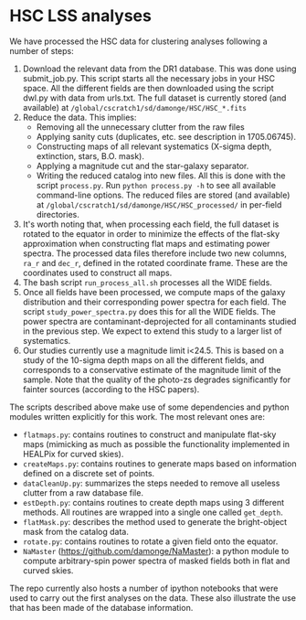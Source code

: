# HSC LSS analyses

We have processed the HSC data for clustering analyses following a number of steps:
1. Download the relevant data from the DR1 database. This was done using submit_job.py. This script starts all the necessary jobs in your HSC space.
   All the different fields are then downloaded using the script dwl.py with data from urls.txt.
   The full dataset is currently stored (and available) at `/global/cscratch1/sd/damonge/HSC/HSC_*.fits`
2. Reduce the data. This implies:
   - Removing all the unnecessary clutter from the raw files
   - Applying sanity cuts (duplicates, etc. see description in 1705.06745).
   - Constructing maps of all relevant systematics (X-sigma depth, extinction, stars, B.O. mask).
   - Applying a magnitude cut and the star-galaxy separator.
   - Writing the reduced catalog into new files.
   All this is done with the script `process.py`. Run `python process.py -h` to see all available command-line options.
   The reduced files are stored (and available) at `/global/cscratch1/sd/damonge/HSC/HSC_processed/` in per-field directories.
3. It's worth noting that, when processing each field, the full dataset is rotated to the equator in order to minimize the effects of the flat-sky approximation when constructing flat maps and estimating power spectra. The processed data files therefore include two new columns, `ra_r` and `dec_r`, defined in the rotated coordinate frame. These are the coordinates used to construct all maps.
4. The bash script `run_process_all.sh` processes all the WIDE fields.
5. Once all fields have been processed, we compute maps of the galaxy distribution and their corresponding power spectra for each field. The script `study_power_spectra.py` does this for all the WIDE fields. The power spectra are contaminant-deprojected for all contaminants studied in the previous step. We expect to extend this study to a larger list of systematics.
6. Our studies currently use a magnitude limit i<24.5. This is based on a study of the 10-sigma depth maps on all the different fields, and corresponds to a conservative estimate of the magnitude limit of the sample. Note that the quality of the photo-zs degrades significantly for fainter sources (according to the HSC papers).

The scripts described above make use of some dependencies and python modules written explicitly for this work. The most relevant ones are:
- `flatmaps.py`: contains routines to construct and manipulate flat-sky maps (mimicking as much as possible the functionality implemented in HEALPix for curved skies).
- `createMaps.py`: contains routines to generate maps based on information defined on a discrete set of points.
- `dataCleanUp.py`: summarizes the steps needed to remove all useless clutter from a raw database file.
- `estDepth.py`: contains routines to create depth maps using 3 different methods. All routines are wrapped into a single one called `get_depth`.
- `flatMask.py`: describes the method used to generate the bright-object mask from the catalog data.
- `rotate.py`: contains routines to rotate a given field onto the equator.
- `NaMaster` (https://github.com/damonge/NaMaster): a python module to compute arbitrary-spin power spectra of masked fields both in flat and curved skies.

The repo currently also hosts a number of ipython notebooks that were used to carry out the first analyses on the data. These also illustrate the use that has been made of the database information.
